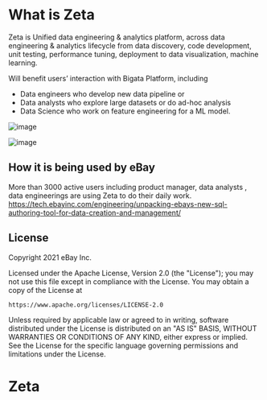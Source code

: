 # What is Zeta
Zeta is Unified data engineering & analytics platform, across data engineering & analytics lifecycle from data discovery, code development, unit testing, performance tuning, deployment to data visualization, machine learning.

Will benefit users’ interaction with Bigata Platform, including

* Data engineers who develop new data pipeline or
* Data analysts who explore large datasets or do ad-hoc analysis
* Data Science who work on feature engineering for a ML model.

![image](https://user-images.githubusercontent.com/8375439/140042164-2b1fff33-7747-4c33-aad9-3ed5c1503919.png)


![image](https://user-images.githubusercontent.com/8375439/140043077-60edf29e-356d-44e6-bc08-94db5ed2f8cf.png)

## How it is being used by eBay
More than 3000 active users including product manager, data analysts , data engineerings are using Zeta to do their daily work. 
https://tech.ebayinc.com/engineering/unpacking-ebays-new-sql-authoring-tool-for-data-creation-and-management/

## License

Copyright 2021 eBay Inc.

Licensed under the Apache License, Version 2.0 (the "License");
you may not use this file except in compliance with the License.
You may obtain a copy of the License at

    https://www.apache.org/licenses/LICENSE-2.0

Unless required by applicable law or agreed to in writing, software
distributed under the License is distributed on an "AS IS" BASIS,
WITHOUT WARRANTIES OR CONDITIONS OF ANY KIND, either express or implied.
See the License for the specific language governing permissions and
limitations under the License.

# Zeta
